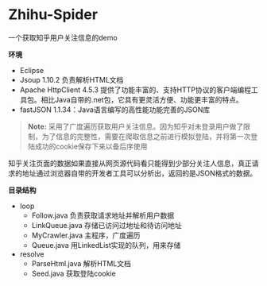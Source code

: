 # Zhihu-Spider
一个获取知乎用户关注信息的demo

**环境**

 - Eclipse
 - Jsoup 1.10.2 负责解析HTML文档
 - Apache HttpClient 4.5.3 提供了功能丰富的、支持HTTP协议的客户端编程工具包。相比Java自带的.net包，它具有更灵活方便、功能更丰富的特点。
 - fastJSON 1.1.34：Java语言编写的高性能功能完善的JSON库
 
> **Note:** 采用了广度遍历获取用户关注信息。因为知乎对未登录用户做了限制，为了信息的完整性，需要在爬取信息之前进行模拟登陆，并将第一次登陆成功的cookie保存下来以备后序使用

知乎关注页面的数据如果直接从网页源代码看只能得到少部分关注人信息，真正请求的地址通过浏览器自带的开发者工具可以分析出，返回的是JSON格式的数据。

**目录结构**

* loop
  * Follow.java 负责获取请求地址并解析用户数据
  * LinkQueue.java 存储已访问过地址和待访问地址
  * MyCrawler.java 主程序，广度遍历
  * Queue.java 用LinkedList实现的队列，用来存储
* resolve  
  * ParseHtml.java 解析HTML文档  
  * Seed.java 获取登陆cookie


